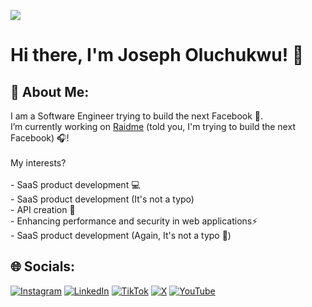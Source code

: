[![](https://visitcount.itsvg.in/api?id=OluchukwuJoseph&icon=0&color=0)](https://visitcount.itsvg.in)
# Hi there, I'm Joseph Oluchukwu! 👋
## 💫 About Me:
I am a Software Engineer trying to build the next Facebook 🚀.
<br>I’m currently working on [Raidme](https://raidme.xyz) (told you, I'm trying to build the next Facebook) 🎧!<br><br>My interests?<br><br>- SaaS product development 💻<br>- SaaS product development (It's not a typo)<br>- API creation 🔌<br>- Enhancing performance and security in web applications⚡<br>- SaaS product development (Again, It's not a typo 🤭) 


## 🌐 Socials:
[![Instagram](https://img.shields.io/badge/Instagram-%23E4405F.svg?logo=Instagram&logoColor=white)](https://instagram.com/devjoseph_) [![LinkedIn](https://img.shields.io/badge/LinkedIn-%230077B5.svg?logo=linkedin&logoColor=white)](https://linkedin.com/in/oluchukwu-joseph) [![TikTok](https://img.shields.io/badge/TikTok-%23000000.svg?logo=TikTok&logoColor=white)](https://tiktok.com/@devjoseph_) [![X](https://img.shields.io/badge/X-black.svg?logo=X&logoColor=white)](https://x.com/Devjoseph_) [![YouTube](https://img.shields.io/badge/YouTube-%23FF0000.svg?logo=YouTube&logoColor=white)](https://youtube.com/@dev_joseph) 
